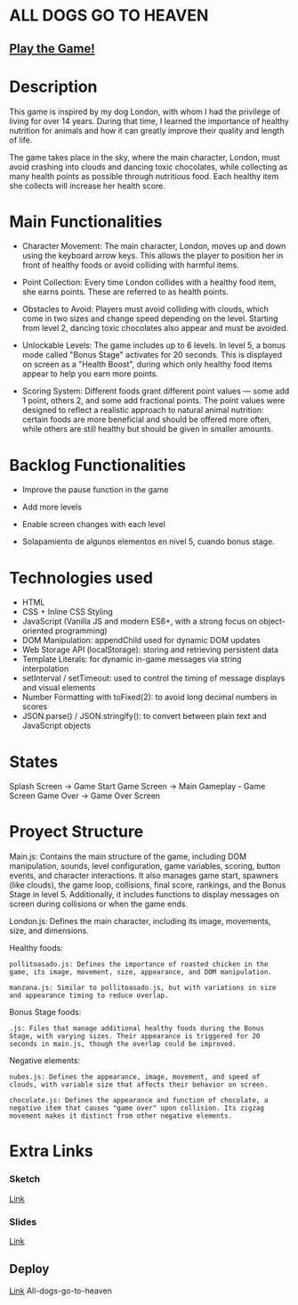 # ALL DOGS GO TO HEAVEN 

## [Play the Game!](https://amaliabm.github.io/All-dogs-go-to-heaven/)

# Description

This game is inspired by my dog London, with whom I had the privilege of living for over 14 years. During that time, I learned the importance of healthy nutrition for animals and how it can greatly improve their quality and length of life.

The game takes place in the sky, where the main character, London, must avoid crashing into clouds and dancing toxic chocolates, while collecting as many health points as possible through nutritious food. Each healthy item she collects will increase her health score.

# Main Functionalities

- Character Movement: The main character, London, moves up and down using the keyboard arrow keys. This allows the player to position her in front of healthy foods or avoid colliding with harmful items.

- Point Collection: Every time London collides with a healthy food item, she earns points. These are referred to as health points.

- Obstacles to Avoid: Players must avoid colliding with clouds, which come in two sizes and change speed depending on the level. Starting from level 2, dancing toxic chocolates also appear and must be avoided.

- Unlockable Levels: The game includes up to 6 levels. In level 5, a bonus mode called "Bonus Stage" activates for 20 seconds. This is displayed on screen as a "Health Boost", during which only healthy food items appear to help you earn more points.

- Scoring System: Different foods grant different point values — some add 1 point, others 2, and some add fractional points. The point values were designed to reflect a realistic approach to natural animal nutrition: certain foods are more beneficial and should be offered more often, while others are still healthy but should be given in smaller amounts.

# Backlog Functionalities

- Improve the pause function in the game

- Add more levels

- Enable screen changes with each level

- Solapamiento de algunos elementos en nivel 5, cuando bonus stage. 

# Technologies used

- HTML
- CSS + Inline CSS Styling
- JavaScript (Vanilla JS and modern ES6+, with a strong focus on object-oriented programming)
- DOM Manipulation: appendChild used for dynamic DOM updates
- Web Storage API (localStorage): storing and retrieving persistent data
- Template Literals: for dynamic in-game messages via string interpolation
- setInterval / setTimeout: used to control the timing of message displays and visual elements
- Number Formatting with toFixed(2): to avoid long decimal numbers in scores
- JSON.parse() / JSON.stringify(): to convert between plain text and JavaScript objects

# States

Splash Screen → Game Start 
Game Screen → Main Gameplay - Game Screen
Game Over → Game Over Screen

# Proyect Structure

Main.js: Contains the main structure of the game, including DOM manipulation, sounds, level configuration, game variables, scoring, button events, and character interactions. It also manages game start, spawners (like clouds), the game loop, collisions, final score, rankings, and the Bonus Stage in level 5. Additionally, it includes functions to display messages on screen during collisions or when the game ends.

London.js: Defines the main character, including its image, movements, size, and dimensions.

Healthy foods:

    pollitoasado.js: Defines the importance of roasted chicken in the game, its image, movement, size, appearance, and DOM manipulation.

    manzana.js: Similar to pollitoasado.js, but with variations in size and appearance timing to reduce overlap.

Bonus Stage foods:

    .js: Files that manage additional healthy foods during the Bonus Stage, with varying sizes. Their appearance is triggered for 20 seconds in main.js, though the overlap could be improved.

Negative elements:

    nubes.js: Defines the appearance, image, movement, and speed of clouds, with variable size that affects their behavior on screen.

    chocolate.js: Defines the appearance and function of chocolate, a negative item that causes "game over" upon collision. Its zigzag movement makes it distinct from other negative elements.



# Extra Links 

### Sketch
[Link](https://excalidraw.com/#json=0QRYciyTGybqN4-6x3A3v,OW3yjQjwJ7VV_c7zJGcFqAm)


### Slides
[Link](www.your-slides-url-here.com)

## Deploy
[Link](https://amaliabm.github.io/All-dogs-go-to-heaven/) All-dogs-go-to-heaven
